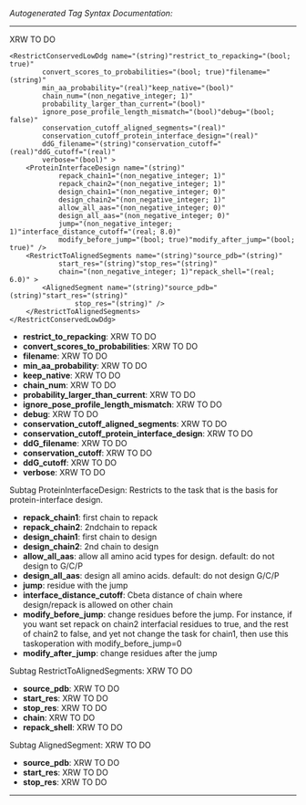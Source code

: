 _Autogenerated Tag Syntax Documentation:_

---
XRW TO DO

```
<RestrictConservedLowDdg name="(string)"restrict_to_repacking="(bool; true)"
        convert_scores_to_probabilities="(bool; true)"filename="(string)"
        min_aa_probability="(real)"keep_native="(bool)"
        chain_num="(non_negative_integer; 1)"
        probability_larger_than_current="(bool)"
        ignore_pose_profile_length_mismatch="(bool)"debug="(bool; false)"
        conservation_cutoff_aligned_segments="(real)"
        conservation_cutoff_protein_interface_design="(real)"
        ddG_filename="(string)"conservation_cutoff="(real)"ddG_cutoff="(real)"
        verbose="(bool)" >
    <ProteinInterfaceDesign name="(string)"
            repack_chain1="(non_negative_integer; 1)"
            repack_chain2="(non_negative_integer; 1)"
            design_chain1="(non_negative_integer; 0)"
            design_chain2="(non_negative_integer; 1)"
            allow_all_aas="(non_negative_integer; 0)"
            design_all_aas="(non_negative_integer; 0)"
            jump="(non_negative_integer; 1)"interface_distance_cutoff="(real; 8.0)"
            modify_before_jump="(bool; true)"modify_after_jump="(bool; true)" />
    <RestrictToAlignedSegments name="(string)"source_pdb="(string)"
            start_res="(string)"stop_res="(string)"
            chain="(non_negative_integer; 1)"repack_shell="(real; 6.0)" >
        <AlignedSegment name="(string)"source_pdb="(string)"start_res="(string)"
                stop_res="(string)" />
    </RestrictToAlignedSegments>
</RestrictConservedLowDdg>
```

-   **restrict_to_repacking**: XRW TO DO
-   **convert_scores_to_probabilities**: XRW TO DO
-   **filename**: XRW TO DO
-   **min_aa_probability**: XRW TO DO
-   **keep_native**: XRW TO DO
-   **chain_num**: XRW TO DO
-   **probability_larger_than_current**: XRW TO DO
-   **ignore_pose_profile_length_mismatch**: XRW TO DO
-   **debug**: XRW TO DO
-   **conservation_cutoff_aligned_segments**: XRW TO DO
-   **conservation_cutoff_protein_interface_design**: XRW TO DO
-   **ddG_filename**: XRW TO DO
-   **conservation_cutoff**: XRW TO DO
-   **ddG_cutoff**: XRW TO DO
-   **verbose**: XRW TO DO


Subtag ProteinInterfaceDesign:   Restricts to the task that is the basis for protein-interface design.

-   **repack_chain1**: first chain to repack
-   **repack_chain2**: 2ndchain to repack
-   **design_chain1**: first chain to design
-   **design_chain2**: 2nd chain to design
-   **allow_all_aas**: allow all amino acid types for design. default: do not design to G/C/P
-   **design_all_aas**: design all amino acids. default: do not design G/C/P
-   **jump**: residue with the jump
-   **interface_distance_cutoff**: Cbeta distance of chain where design/repack is allowed on other chain
-   **modify_before_jump**: change residues before the jump. For instance, if you want set repack on chain2 interfacial residues to true, and the rest of chain2 to false, and yet not change the task for chain1, then use this taskoperation with modify_before_jump=0
-   **modify_after_jump**: change residues after the jump

Subtag RestrictToAlignedSegments:   XRW TO DO

-   **source_pdb**: XRW TO DO
-   **start_res**: XRW TO DO
-   **stop_res**: XRW TO DO
-   **chain**: XRW TO DO
-   **repack_shell**: XRW TO DO


Subtag AlignedSegment:   XRW TO DO

-   **source_pdb**: XRW TO DO
-   **start_res**: XRW TO DO
-   **stop_res**: XRW TO DO

---
